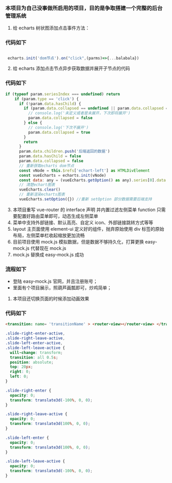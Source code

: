 ### 本项目为自己没事做所启用的项目，目的是争取搭建一个完整的后台管理系统

1. 给 echarts 树状图添加点击事件方法：

### 代码如下

```javascript

 echarts.init('dom节点').on("click",(parms)=>{...balabala})

```

2.  给 echarts 添加点击节点异步获取数据并展开子节点的代码

### 代码如下

```javascript
if (typeof param.seriesIndex === undefined) return
    if (param.type == 'click') {
      if (!param.data.hasChild) {
        if (param.data.collapsed == undefined || param.data.collapsed == true) {
          // console.log('未定义或者是未展开，下次即将展开')
          param.data.collapsed = false
        } else {
          // console.log('下次不展开')
          param.data.collapsed = true
        }
        return
      }
      param.data.children.push('后端返回的数据')
      param.data.hasChild = false
      param.data.collapsed = false
      // 重新获取echarts dom节点
      const vNode = this.$refs['echart-left'] as HTMLDivElement
      const vueEcharts = echarts.init(vNode)
      const data: any = (vueEcharts.getOption() as any).series[0].data
      // 清楚echart图表
      vueEcharts.clear()
      // 重新渲染echarts图表
      vueEcharts.setOption({}) //重新 setOption 部分数据需要后端支持
```

3. 本项目重写 vue-router 的 interface 声明 并内置过滤左侧菜单 function 只需要配置好路由菜单即可，动态生成左侧菜单
4. 菜单中支持外部链接、默认高亮、自定义 icon、外部链接跳转方式等等
5. layout 主页面使用 element-ui 定义好的组件，抛弃原始使用 div 标签的原始布局，左侧菜单栏收起缩放更加流畅
6. 目前项目使用 mock.js 模拟数据，但是数据不够持久化，打算更换 easy-mock.js 代替现在 mock.js
7. mock.js 替换成 easy-mock.js 成功

### 流程如下

- 登陆 easy-mock.js 官网，并且注册账号；
- 里面有个项目展示，照葫芦画瓢即可，炒鸡简单；

1. 本项目还切换页面的时候添加动画效果

### 代码如下

```html
<transition: name= 'transitionName' > <router-view></router-view> </transition>;
```

```css
.slide-right-enter-active,
.slide-right-leave-active,
.slide-left-enter-active,
.slide-left-leave-active {
  will-change: transform;
  transition: all 0.5s;
  position: absolute;
  top: 20px;
  right: 0;
  left: 0;
}

.slide-right-enter {
  opacity: 0;
  transform: translate3d(-100%, 0, 0);
}

.slide-right-leave-active {
  opacity: 0;
  transform: translate3d(100%, 0, 0);
}

.slide-left-enter {
  opacity: 0;
  transform: translate3d(100%, 0, 0);
}

.slide-left-leave-active {
  opacity: 0;
  transform: translate3d(-100%, 0, 0);
}
```
